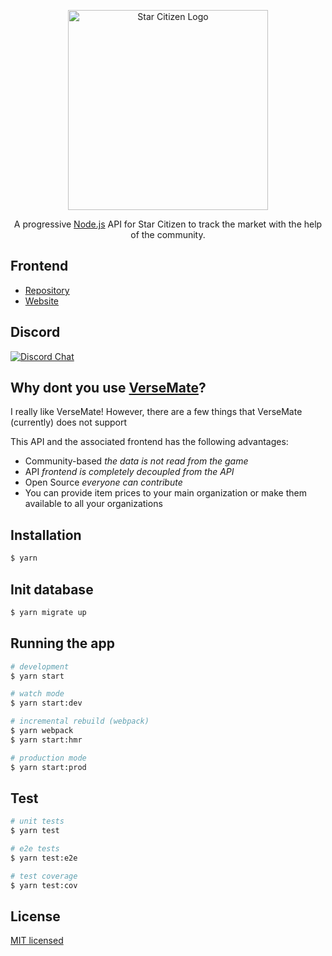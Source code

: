 <p align="center">
  <a href="https://robertsspaceindustries.com" target="blank"><img src="https://robertsspaceindustries.com/rsi/static/css/common/svg/cig/logo-star-citizen--fullcolor.svg" width="320" alt="Star Citizen Logo" /></a>
</p>

<p align="center">A progressive <a href="http://nodejs.org" target="blank">Node.js</a> API for Star Citizen to track the market with the help of the community.</p>

## Frontend

- <a href="https://github.com/Shinigami92/star-citizen-trade-market-frontend">Repository</a>
- <a href="https://shinigami92.github.io/star-citizen-trade-market-frontend">Website</a>

## Discord
[![Discord Chat](https://img.shields.io/discord/522792182256500766.svg)](https://discord.gg/FxJmUYT)

## Why dont you use <a href="https://www.versemate.com">VerseMate</a>?

I really like VerseMate!
However, there are a few things that VerseMate (currently) does not support

This API and the associated frontend has the following advantages:
- Community-based _the data is not read from the game_
- API _frontend is completely decoupled from the API_
- Open Source _everyone can contribute_
- You can provide item prices to your main organization or make them available to all your organizations

## Installation

```bash
$ yarn
```

## Init database

```bash
$ yarn migrate up
```

## Running the app

```bash
# development
$ yarn start

# watch mode
$ yarn start:dev

# incremental rebuild (webpack)
$ yarn webpack
$ yarn start:hmr

# production mode
$ yarn start:prod
```

## Test

```bash
# unit tests
$ yarn test

# e2e tests
$ yarn test:e2e

# test coverage
$ yarn test:cov
```

## License

[MIT licensed](LICENSE)
